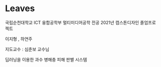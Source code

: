 # Leaves

 국립순천대학교 ICT 융합공학부 멀티미디어공학 전공 2021년 캡스톤디자인 졸업프로젝트
 
 이지형 , 하연주
 
 지도교수 : 심춘보 교수님
 
 딥러닝을 이용한 과수 병해충 피해 판별 시스템
